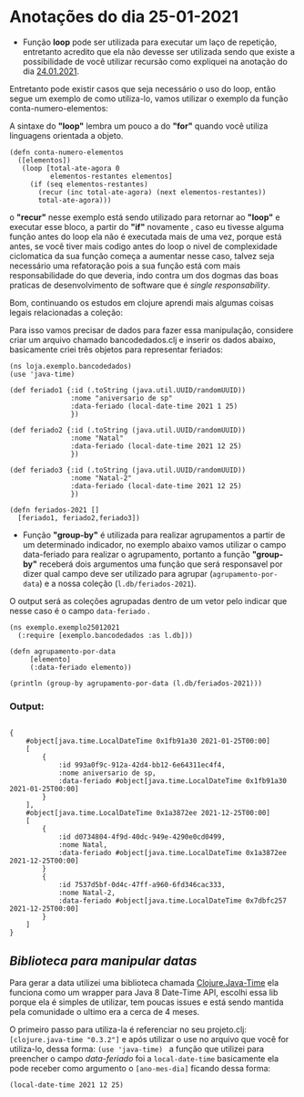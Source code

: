 # Anotações do dia 25-01-2021

- Função **loop** pode ser utilizada para executar um laço de repetição, entretanto acredito que ela não devesse ser utilizada sendo que existe a possibilidade de você utilizar recursão como expliquei na anotação do dia [24.01.2021](../janeiro-2021/24-01-2021.md).

Entretanto pode existir casos que seja necessário o uso do loop, então segue um exemplo de como utiliza-lo, vamos utilizar o exemplo da função conta-numero-elementos:

A sintaxe do **"loop"** lembra um pouco a do **"for"** quando você utiliza linguagens orientada a objeto.

```
(defn conta-numero-elementos
  ([elementos])
   (loop [total-ate-agora 0   
          elementos-restantes elementos]
     (if (seq elementos-restantes)
       (recur (inc total-ate-agora) (next elementos-restantes))
       total-ate-agora)))
```

o **"recur"** nesse exemplo está sendo utilizado para retornar ao **"loop"** e executar esse bloco, a partir do **"if"** novamente , caso eu tivesse alguma função antes do loop ela não é executada mais de uma vez, porque está antes, se você tiver mais codigo antes do loop o nivel de complexidade ciclomatica da sua função começa a aumentar nesse caso, talvez seja necessário uma refatoração pois a sua função está com mais responsabilidade do que deveria, indo contra um dos dogmas das boas praticas de desenvolvimento de software que é *single responsability*. 

Bom, continuando os estudos em clojure aprendi mais algumas coisas legais relacionadas a coleção:

Para isso vamos precisar de dados para fazer essa manipulação, considere criar um arquivo chamado bancodedados.clj e inserir os dados abaixo, basicamente criei três objetos para representar feriados: 

```
(ns loja.exemplo.bancodedados)
(use 'java-time)

(def feriado1 {:id (.toString (java.util.UUID/randomUUID))
               :nome "aniversario de sp"
               :data-feriado (local-date-time 2021 1 25)
               })

(def feriado2 {:id (.toString (java.util.UUID/randomUUID))
               :nome "Natal"
               :data-feriado (local-date-time 2021 12 25)
               })

(def feriado3 {:id (.toString (java.util.UUID/randomUUID))
               :nome "Natal-2"
               :data-feriado (local-date-time 2021 12 25)
               })

(defn feriados-2021 []
  [feriado1, feriado2,feriado3])
```

- Função **"group-by"** é utilizada para realizar agrupamentos a partir de um determinado indicador, no exemplo abaixo vamos utilizar o campo data-feriado para realizar o agrupamento, portanto a função **"group-by"** receberá dois argumentos uma função que será responsavel por dizer qual campo deve ser utilizado para agrupar (```agrupamento-por-data```) e a nossa coleção (```l.db/feriados-2021```).

O output será as coleções agrupadas dentro de um vetor pelo indicar que nesse caso é o campo ```data-feriado``` .

```
(ns exemplo.exemplo25012021
  (:require [exemplo.bancodedados :as l.db]))

(defn agrupamento-por-data
     [elemento]
     (:data-feriado elemento))

(println (group-by agrupamento-por-data (l.db/feriados-2021)))

```
### **Output:**
```
 
{
    #object[java.time.LocalDateTime 0x1fb91a30 2021-01-25T00:00] 
    [
        {
            :id 993a0f9c-912a-42d4-bb12-6e64311ec4f4,
            :nome aniversario de sp,
            :data-feriado #object[java.time.LocalDateTime 0x1fb91a30 2021-01-25T00:00]
        }
    ], 
    #object[java.time.LocalDateTime 0x1a3872ee 2021-12-25T00:00]
    [
        {
            :id d0734804-4f9d-40dc-949e-4290e0cd0499,
            :nome Natal,
            :data-feriado #object[java.time.LocalDateTime 0x1a3872ee 2021-12-25T00:00]
        }
        {
            :id 7537d5bf-0d4c-47ff-a960-6fd346cac333,
            :nome Natal-2,
            :data-feriado #object[java.time.LocalDateTime 0x7dbfc257 2021-12-25T00:00]
        }
    ]
}

```

## *Biblioteca para manipular datas*

Para gerar a data utilizei uma biblioteca chamada [Clojure.Java-Time](https://github.com/dm3/clojure.java-time) ela funciona como um wrapper para Java 8 Date-Time API, escolhi essa lib porque ela é simples de utilizar, tem poucas issues e está sendo mantida pela comunidade o ultimo era a cerca de 4 meses.

O primeiro passo para utiliza-la é referenciar no seu projeto.clj:
```[clojure.java-time "0.3.2"]``` e após utilizar o use no arquivo que você for utiliza-lo, dessa forma: ```(use 'java-time) ``` a função que utilizei para preencher o campo *data-feriado* foi a ```local-date-time``` basicamente ela pode receber como argumento o ```[ano-mes-dia]``` ficando dessa forma: 
```
(local-date-time 2021 12 25)
```
